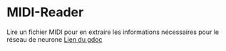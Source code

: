 # MIDI-Reader
Lire un fichier MIDI pour en extraire les informations nécessaires pour le réseau de neurone
<a href="https://docs.google.com/document/d/1Nf28s-VkDHWGJHCgGDIFSFsp-JWA-uN0u7hmYvaF8_4/edit#">Lien du gdoc</a>